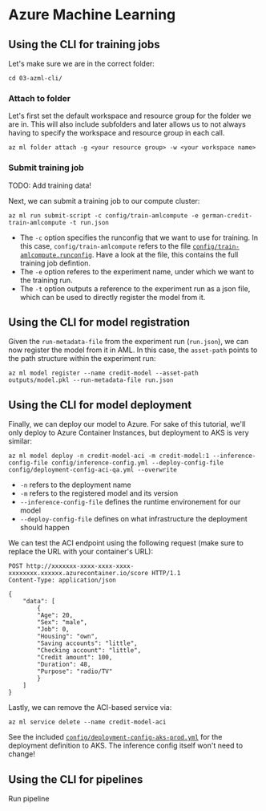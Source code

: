 # Azure Machine Learning



## Using the CLI for training jobs

Let's make sure we are in the correct folder:

```cli
cd 03-azml-cli/
```

### Attach to folder

Let's first set the default workspace and resource group for the folder we are in. This will also include subfolders and later allows us to not always having to specify the workspace and resource group in each call.

```cli
az ml folder attach -g <your resource group> -w <your workspace name>
```

### Submit training job

TODO: Add training data!

Next, we can submit a training job to our compute cluster:

```cli
az ml run submit-script -c config/train-amlcompute -e german-credit-train-amlcompute -t run.json
```

* The `-c` option specifies the runconfig that we want to use for training. In this case, `config/train-amlcompute` refers to the file [`config/train-amlcompute.runconfig`](config/train-amlcompute.runconfig). Have a look at the file, this contains the full training job defintion.
* The `-e` option referes to the experiment name, under which we want to the training run.
* The `-t` option outputs a reference to the experiment run as a json file, which can be used to directly register the model from it.

## Using the CLI for model registration

Given the `run-metadata-file` from the experiment run (`run.json`), we can now register the model from it in AML. In this case, the `asset-path` points to the path structure within the experiment run:

```cli
az ml model register --name credit-model --asset-path outputs/model.pkl --run-metadata-file run.json
```

## Using the CLI for model deployment

Finally, we can deploy our model to Azure. For sake of this tutorial, we'll only deploy to Azure Container Instances, but deployment to AKS is very similar:

```cli
az ml model deploy -n credit-model-aci -m credit-model:1 --inference-config-file config/inference-config.yml --deploy-config-file config/deployment-config-aci-qa.yml --overwrite
```

* `-n` refers to the deployment name
* `-m` refers to the registered model and its version
* `--inference-config-file` defines the runtime environement for our model
* `--deploy-config-file` defines on what infrastructure the deployment should happen

We can test the ACI endpoint using the following request (make sure to replace the URL with your container's URL):

```
POST http://xxxxxxx-xxxx-xxxx-xxxx-xxxxxxxx.xxxxxx.azurecontainer.io/score HTTP/1.1
Content-Type: application/json

{ 
    "data": [
        {
        "Age": 20,
        "Sex": "male",
        "Job": 0,
        "Housing": "own",
        "Saving accounts": "little",
        "Checking account": "little",
        "Credit amount": 100,
        "Duration": 48,
        "Purpose": "radio/TV"
        }
    ]
}
```

Lastly, we can remove the ACI-based service via:

```cli
az ml service delete --name credit-model-aci
```

See the included [`config/deployment-config-aks-prod.yml`](config/deployment-config-aks-prod.yml) for the deployment definition to AKS. The inference config itself won't need to change!

## Using the CLI for pipelines

Run pipeline